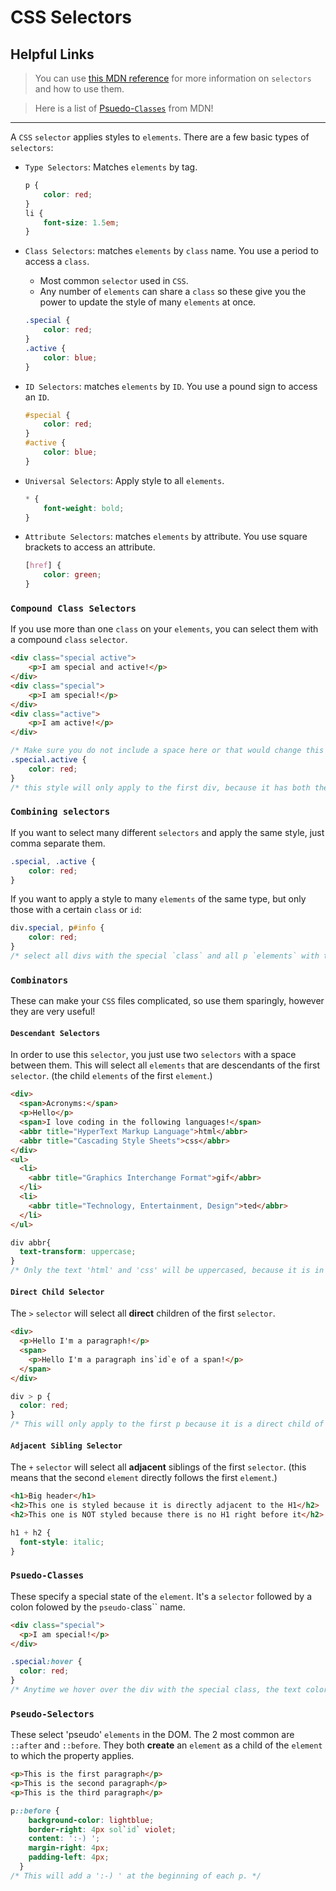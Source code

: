 # CSS Selectors

## Helpful Links

> You can use [this MDN reference](https://developer.mozilla.org/en-US/docs/Glossary/CSS_Selector) for more information on `selectors` and how to use them.

> Here is a list of [Psuedo-`Classes`](https://developer.mozilla.org/en-US/docs/Web/CSS/Pseudo-classes) from MDN!

---

A `CSS` `selector` applies styles to `elements`. There are a few basic types of `selectors`:

- `Type Selectors`: Matches `elements` by tag.

  ```css
  p {
      color: red;
  }
  li {
      font-size: 1.5em;
  }
  ```

- `Class Selectors`: matches `elements` by `class` name. You use a period to access a `class`.
  - Most common `selector` used in `CSS`.
  - Any number of `elements` can share a `class` so these give you the power to update the style of many `elements` at once.

  ```css
  .special {
      color: red;
  }
  .active {
      color: blue;
  }
  ```

- `ID Selectors`: matches `elements` by `ID`. You use a pound sign to access an `ID`.

  ```css
  #special {
      color: red;
  }
  #active {
      color: blue;
  }
  ```

- `Universal Selectors`: Apply style to all `elements`.

  ```css
  * {
      font-weight: bold;
  }
  ```

- `Attribute Selectors`: matches `elements` by attribute. You use square brackets to access an attribute.

  ```css
  [href] {
      color: green;
  }
  ```

### `Compound Class Selectors`

If you use more than one `class` on your `elements`, you can select them with a compound `class` `selector`.

```html
<div class="special active">
    <p>I am special and active!</p>
</div>
<div class="special">
    <p>I am special!</p>
</div>
<div class="active">
    <p>I am active!</p>
</div>
  ```

```css
/* Make sure you do not include a space here or that would change this to be a descendant `selector`! */
.special.active {
    color: red;
}
/* this style will only apply to the first div, because it has both the special and active `classes`. */
```

### `Combining selectors`

If you want to select many different `selectors` and apply the same style, just comma separate them.

```css
.special, .active {
    color: red;
}
```

If you want to apply a style to many `elements` of the same type, but only those with a certain `class` or `id`:

```css
div.special, p#info {
    color: red;
}
/* select all divs with the special `class` and all p `elements` with the info `id`. */
```

### `Combinators`

These can make your `CSS` files complicated, so use them sparingly, however they are very useful!

#### `Descendant Selectors`

In order to use this `selector`, you just use two `selectors` with a space between them. This will select all `elements` that are descendants of the first `selector`. (the child `elements` of the first `element`.)

  ```html
  <div>
    <span>Acronyms:</span>
    <p>Hello</p>
    <span>I love coding in the following languages!</span>
    <abbr title="HyperText Markup Language">html</abbr>
    <abbr title="Cascading Style Sheets">css</abbr>
  </div>
  <ul>
    <li>
      <abbr title="Graphics Interchange Format">gif</abbr>
    </li>
    <li>
      <abbr title="Technology, Entertainment, Design">ted</abbr>
    </li>
  </ul>

  ```

  ```css
  div abbr{
    text-transform: uppercase;
  }
  /* Only the text 'html' and 'css' will be uppercased, because it is in an abbr element that is inside of a div. 'gif' and 'ted' are not inside of a div, so wont be changed! */
  ```

#### `Direct Child Selector`

The `>` `selector` will select all **direct** children of the first `selector`.

```html
<div>
  <p>Hello I'm a paragraph!</p>
  <span>
    <p>Hello I'm a paragraph ins`id`e of a span!</p>
  </span>
</div>
```

```css
div > p {
  color: red;
}
/* This will only apply to the first p because it is a direct child of the div. The second p is a direct child of the span. */
```

#### `Adjacent Sibling Selector`

The `+` `selector` will select all **adjacent** siblings of the first `selector`. (this means that the second `element` directly follows the first `element`.)

```html
<h1>Big header</h1>
<h2>This one is styled because it is directly adjacent to the H1</h2>
<h2>This one is NOT styled because there is no H1 right before it</h2>
```

```css
h1 + h2 {
  font-style: italic;
}
```

### `Psuedo-Classes`

These specify a special state of the `element`. It's a `selector` followed by a colon folowed by the `pseudo-`class`` name.

```html
<div class="special">
  <p>I am special!</p>
</div>
```

```css
.special:hover {
  color: red;
}
/* Anytime we hover over the div with the special class, the text color will be red. */
```

### `Pseudo-Selectors`

These select 'pseudo' `elements` in the DOM. The 2 most common are `::after` and `::before`. They both **create** an `element` as a child of the `element` to which the property applies.

```html
<p>This is the first paragraph</p>
<p>This is the second paragraph</p>
<p>This is the third paragraph</p>
```

```css
p::before {
    background-color: lightblue;
    border-right: 4px sol`id` violet;
    content: ':-) ';
    margin-right: 4px;
    padding-left: 4px;
  }
/* This will add a ':-) ' at the beginning of each p. */
```
